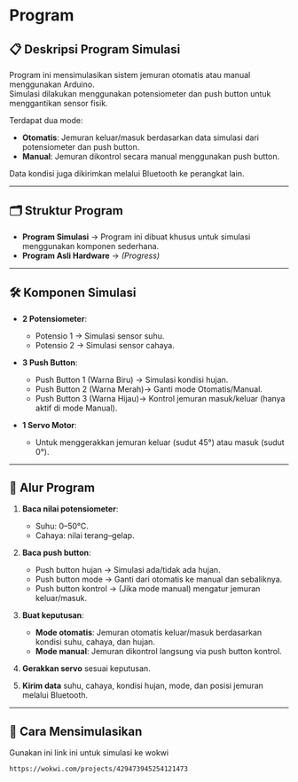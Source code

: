# Program 


## 📋 Deskripsi Program Simulasi
Program ini mensimulasikan sistem jemuran otomatis atau manual menggunakan Arduino.  
Simulasi dilakukan menggunakan potensiometer dan push button untuk menggantikan sensor fisik.

Terdapat dua mode:
- **Otomatis**: Jemuran keluar/masuk berdasarkan data simulasi dari potensiometer dan push button.
- **Manual**: Jemuran dikontrol secara manual menggunakan push button.

Data kondisi juga dikirimkan melalui Bluetooth ke perangkat lain.

---

## 🗂️ Struktur Program
- **Program Simulasi** → Program ini dibuat khusus untuk simulasi menggunakan komponen sederhana.
- **Program Asli Hardware** → *(Progress)*

---

## 🛠️ Komponen Simulasi
- **2 Potensiometer**:
  - Potensio 1 → Simulasi sensor suhu.
  - Potensio 2 → Simulasi sensor cahaya.

- **3 Push Button**:
  - Push Button 1 (Warna Biru) → Simulasi kondisi hujan.
  - Push Button 2 (Warna Merah)→ Ganti mode Otomatis/Manual.
  - Push Button 3 (Warna Hijau)→ Kontrol jemuran masuk/keluar (hanya aktif di mode Manual).

- **1 Servo Motor**:
  - Untuk menggerakkan jemuran keluar (sudut 45°) atau masuk (sudut 0°).

---

## 🧠 Alur Program
1. **Baca nilai potensiometer**:
   - Suhu: 0–50°C.
   - Cahaya: nilai terang–gelap.

2. **Baca push button**:
   - Push button hujan → Simulasi ada/tidak ada hujan.
   - Push button mode → Ganti dari otomatis ke manual dan sebaliknya.
   - Push button kontrol → (Jika mode manual) mengatur jemuran keluar/masuk.

3. **Buat keputusan**:
   - **Mode otomatis**: Jemuran otomatis keluar/masuk berdasarkan kondisi suhu, cahaya, dan hujan.
   - **Mode manual**: Jemuran dikontrol langsung via push button kontrol.

4. **Gerakkan servo** sesuai keputusan.

5. **Kirim data** suhu, cahaya, kondisi hujan, mode, dan posisi jemuran melalui Bluetooth.

---

## 📄 Cara Mensimulasikan
Gunakan ini link ini untuk simulasi ke wokwi
 ```bash
https://wokwi.com/projects/429473945254121473
